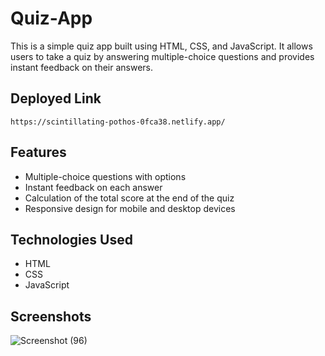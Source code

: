 # Quiz-App
This is a simple quiz app built using HTML, CSS, and JavaScript. It allows users to take a quiz by answering multiple-choice questions and provides instant feedback on their answers.

## Deployed Link
```
https://scintillating-pothos-0fca38.netlify.app/
```

## Features
- Multiple-choice questions with options
- Instant feedback on each answer
- Calculation of the total score at the end of the quiz
- Responsive design for mobile and desktop devices

## Technologies Used
- HTML
- CSS
- JavaScript

## Screenshots
![Screenshot (96)](https://github.com/suman527/Quiz-App/assets/109234120/1a28ab6b-dec4-4bc1-ac2f-4a2dd42f6963)

